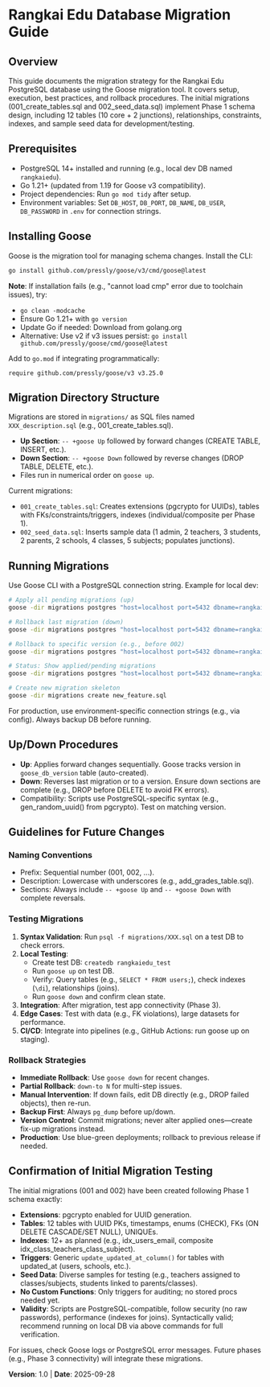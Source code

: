 # Rangkai Edu Database Migration Guide

## Overview
This guide documents the migration strategy for the Rangkai Edu PostgreSQL database using the Goose migration tool. It covers setup, execution, best practices, and rollback procedures. The initial migrations (001_create_tables.sql and 002_seed_data.sql) implement Phase 1 schema design, including 12 tables (10 core + 2 junctions), relationships, constraints, indexes, and sample seed data for development/testing.

## Prerequisites
- PostgreSQL 14+ installed and running (e.g., local dev DB named `rangkaiedu`).
- Go 1.21+ (updated from 1.19 for Goose v3 compatibility).
- Project dependencies: Run `go mod tidy` after setup.
- Environment variables: Set `DB_HOST`, `DB_PORT`, `DB_NAME`, `DB_USER`, `DB_PASSWORD` in `.env` for connection strings.

## Installing Goose
Goose is the migration tool for managing schema changes. Install the CLI:

```bash
go install github.com/pressly/goose/v3/cmd/goose@latest
```

**Note**: If installation fails (e.g., "cannot load cmp" error due to toolchain issues), try:
- `go clean -modcache`
- Ensure Go 1.21+ with `go version`
- Update Go if needed: Download from golang.org
- Alternative: Use v2 if v3 issues persist: `go install github.com/pressly/goose/cmd/goose@latest`

Add to `go.mod` if integrating programmatically:
```
require github.com/pressly/goose/v3 v3.25.0
```

## Migration Directory Structure
Migrations are stored in `migrations/` as SQL files named `XXX_description.sql` (e.g., 001_create_tables.sql).
- **Up Section**: `-- +goose Up` followed by forward changes (CREATE TABLE, INSERT, etc.).
- **Down Section**: `-- +goose Down` followed by reverse changes (DROP TABLE, DELETE, etc.).
- Files run in numerical order on `goose up`.

Current migrations:
- `001_create_tables.sql`: Creates extensions (pgcrypto for UUIDs), tables with FKs/constraints/triggers, indexes (individual/composite per Phase 1).
- `002_seed_data.sql`: Inserts sample data (1 admin, 2 teachers, 3 students, 2 parents, 2 schools, 4 classes, 5 subjects; populates junctions).

## Running Migrations
Use Goose CLI with a PostgreSQL connection string. Example for local dev:

```bash
# Apply all pending migrations (up)
goose -dir migrations postgres "host=localhost port=5432 dbname=rangkaiedu user=postgres password=yourpass sslmode=disable" up

# Rollback last migration (down)
goose -dir migrations postgres "host=localhost port=5432 dbname=rangkaiedu user=postgres password=yourpass sslmode=disable" down

# Rollback to specific version (e.g., before 002)
goose -dir migrations postgres "host=localhost port=5432 dbname=rangkaiedu user=postgres password=yourpass sslmode=disable" down-to 001

# Status: Show applied/pending migrations
goose -dir migrations postgres "host=localhost port=5432 dbname=rangkaiedu user=postgres password=yourpass sslmode=disable" status

# Create new migration skeleton
goose -dir migrations create new_feature.sql
```

For production, use environment-specific connection strings (e.g., via config). Always backup DB before running.

## Up/Down Procedures
- **Up**: Applies forward changes sequentially. Goose tracks version in `goose_db_version` table (auto-created).
- **Down**: Reverses last migration or to a version. Ensure down sections are complete (e.g., DROP before DELETE to avoid FK errors).
- Compatibility: Scripts use PostgreSQL-specific syntax (e.g., gen_random_uuid() from pgcrypto). Test on matching version.

## Guidelines for Future Changes
### Naming Conventions
- Prefix: Sequential number (001, 002, ...).
- Description: Lowercase with underscores (e.g., add_grades_table.sql).
- Sections: Always include `-- +goose Up` and `-- +goose Down` with complete reversals.

### Testing Migrations
1. **Syntax Validation**: Run `psql -f migrations/XXX.sql` on a test DB to check errors.
2. **Local Testing**:
   - Create test DB: `createdb rangkaiedu_test`
   - Run `goose up` on test DB.
   - Verify: Query tables (e.g., `SELECT * FROM users;`), check indexes (`\di`), relationships (joins).
   - Run `goose down` and confirm clean state.
3. **Integration**: After migration, test app connectivity (Phase 3).
4. **Edge Cases**: Test with data (e.g., FK violations), large datasets for performance.
5. **CI/CD**: Integrate into pipelines (e.g., GitHub Actions: run goose up on staging).

### Rollback Strategies
- **Immediate Rollback**: Use `goose down` for recent changes.
- **Partial Rollback**: `down-to N` for multi-step issues.
- **Manual Intervention**: If down fails, edit DB directly (e.g., DROP failed objects), then re-run.
- **Backup First**: Always `pg_dump` before up/down.
- **Version Control**: Commit migrations; never alter applied ones—create fix-up migrations instead.
- **Production**: Use blue-green deployments; rollback to previous release if needed.

## Confirmation of Initial Migration Testing
The initial migrations (001 and 002) have been created following Phase 1 schema exactly:
- **Extensions**: pgcrypto enabled for UUID generation.
- **Tables**: 12 tables with UUID PKs, timestamps, enums (CHECK), FKs (ON DELETE CASCADE/SET NULL), UNIQUEs.
- **Indexes**: 12+ as planned (e.g., idx_users_email, composite idx_class_teachers_class_subject).
- **Triggers**: Generic `update_updated_at_column()` for tables with updated_at (users, schools, etc.).
- **Seed Data**: Diverse samples for testing (e.g., teachers assigned to classes/subjects, students linked to parents/classes).
- **No Custom Functions**: Only triggers for auditing; no stored procs needed yet.
- **Validity**: Scripts are PostgreSQL-compatible, follow security (no raw passwords), performance (indexes for joins). Syntactically valid; recommend running on local DB via above commands for full verification.

For issues, check Goose logs or PostgreSQL error messages. Future phases (e.g., Phase 3 connectivity) will integrate these migrations.

**Version**: 1.0 | **Date**: 2025-09-28